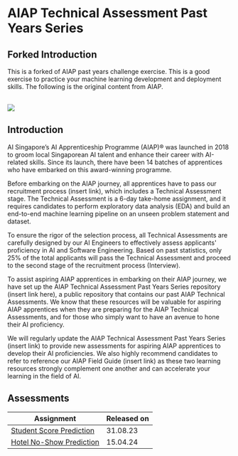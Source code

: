 # AIAP Technical Assessment Past Years Series

## Forked Introduction
This is a forked of AIAP past years challenge exercise. This is a good exercise to practice your machine learning development and deployment skills. The following is the original content from AIAP.

<br />

<img src = "imgs/AIAP-Banner.png">


## Introduction

AI Singapore’s AI Apprenticeship Programme (AIAP)® was launched in 2018 to groom local Singaporean AI talent and enhance their career with AI-related skills. Since its launch, there have been 14 batches of apprentices who have embarked on this award-winning programme.

Before embarking on the AIAP journey, all apprentices have to pass our recruitment process (insert link), which includes a Technical Assessment stage. The Technical Assessment is a 6-day take-home assignment, and it requires candidates to perform exploratory data analysis (EDA) and build an end-to-end machine learning pipeline on an unseen problem statement and dataset.

To ensure the rigor of the selection process, all Technical Assessments are carefully designed by our AI Engineers to effectively assess applicants' proficiency in AI and Software Engineering. Based on past statistics, only 25% of the total applicants will pass the Technical Assessment and proceed to the second stage of the recruitment process (Interview).

To assist aspiring AIAP apprentices in embarking on their AIAP journey, we have set up the AIAP Technical Assessment Past Years Series repository (insert link here), a public repository that contains our past AIAP Technical Assessments. We know that these resources will be valuable for aspiring AIAP apprentices when they are preparing for the AIAP Technical Assessments, and for those who simply want to have an avenue to hone their AI proficiency.

We will regularly update the AIAP Technical Assessment Past Years Series (insert link) to provide new assessments for aspiring AIAP apprentices to develop their AI proficiencies. We also highly recommend candidates to refer to reference our AIAP Field Guide (insert link) as these two learning resources strongly complement one another and can accelerate your learning in the field of AI.

## Assessments

| Assignment                                                                                                                                      | Released on |
| ----------------------------------------------------------------------------------------------------------------------------------------------- | ----------- |
| [Student Score Prediction](StudentScorePrediction/AIAP%20Technical%20Assessment%20Past%20Years%20Series%20-%20Student%20Score%20Prediction.pdf) | 31.08.23    |
| [Hotel No-Show Prediction](HotelNoShowPrediction/AIAP%20Technical%20Assessment%20Past%20Years%20Series%20-%20Hotel%20No-Show%20Prediction.pdf)  | 15.04.24    |
